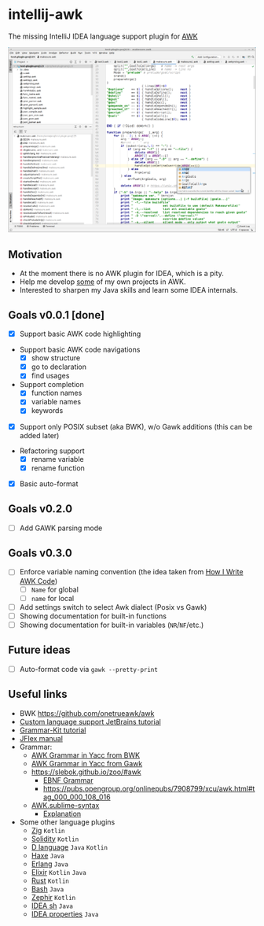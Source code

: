 # intellij-awk

The missing IntelliJ IDEA language support plugin for [AWK](https://en.wikipedia.org/wiki/AWK)
  
![](screenshot1.png "Awk IDE")

## Motivation

- At the moment there is no AWK plugin for IDEA, which is a pity.
- Help me develop [some](https://github.com/xonixx/makesure) of my own projects in AWK.
- Interested to sharpen my Java skills and learn some IDEA internals.

## Goals v0.0.1 \[done]

- [x] Support basic AWK code highlighting
- Support basic AWK code navigations 
  - [x] show structure
  - [x] go to declaration
  - [x] find usages
- Support completion
  - [x] function names 
  - [x] variable names 
  - [x] keywords 
- [x] Support only POSIX subset (aka BWK), w/o Gawk additions (this can be added later)
- Refactoring support
  - [x] rename variable
  - [x] rename function
- [x] Basic auto-format

## Goals v0.2.0

- [ ] Add GAWK parsing mode

## Goals v0.3.0

- [ ] Enforce variable naming convention (the idea taken from [How I Write AWK Code](https://github.com/ttv1/aok/blob/master/docs/codingtips.md#debugging-tools))
  - [ ] `Name` for global
  - [ ] `name` for local
- [ ] Add settings switch to select Awk dialect (Posix vs Gawk)
- [ ] Showing documentation for built-in functions
- [ ] Showing documentation for built-in variables (`NR`/`NF`/etc.)
    
## Future ideas

- [ ] Auto-format code via `gawk --pretty-print`

## Useful links

- BWK https://github.com/onetrueawk/awk
- [Custom language support JetBrains tutorial](https://plugins.jetbrains.com/docs/intellij/custom-language-support.html)
- [Grammar-Kit tutorial](https://github.com/JetBrains/Grammar-Kit/blob/master/TUTORIAL.md)
- [JFlex manual](https://www.jflex.de/manual.html)
- Grammar:
    - [AWK Grammar in Yacc from BWK](https://github.com/onetrueawk/awk/blob/master/awkgram.y)
    - [AWK Grammar in Yacc from Gawk](http://git.savannah.gnu.org/cgit/gawk.git/tree/awkgram.y)
    - https://slebok.github.io/zoo/#awk
        - [EBNF Grammar](https://github.com/slebok/zoo/blob/master/zoo/awk/manual/fetched/src.grammar.txt)
        - https://pubs.opengroup.org/onlinepubs/7908799/xcu/awk.html#tag_000_000_108_016
    - [AWK.sublime-syntax](https://github.com/JohnNilsson/awk-sublime/blob/master/AWK.sublime-syntax)
        - [Explanation](https://www.sublimetext.com/docs/3/syntax.html)
- Some other language plugins
    - [Zig](https://github.com/ice1000/intellij-zig) `Kotlin`
    - [Solidity](https://github.com/intellij-solidity/intellij-solidity) `Kotlin`
    - [D language](https://github.com/intellij-dlanguage/intellij-dlanguage) `Java` `Kotlin`
    - [Haxe](https://github.com/HaxeFoundation/intellij-haxe) `Java`
    - [Erlang](https://github.com/ignatov/intellij-erlang) `Java` 
    - [Elixir](https://github.com/KronicDeth/intellij-elixir) `Kotlin` `Java`
    - [Rust](https://github.com/intellij-rust/intellij-rust) `Kotlin`
    - [Bash](https://github.com/BashSupport/BashSupport) `Java`
    - [Zephir](https://github.com/zephir-lang/idea-plugin) `Kotlin`
    - [IDEA sh](https://github.com/JetBrains/intellij-community/tree/master/plugins/sh) `Java`
    - [IDEA properties](https://github.com/JetBrains/intellij-community/tree/master/plugins/properties) `Java` 
